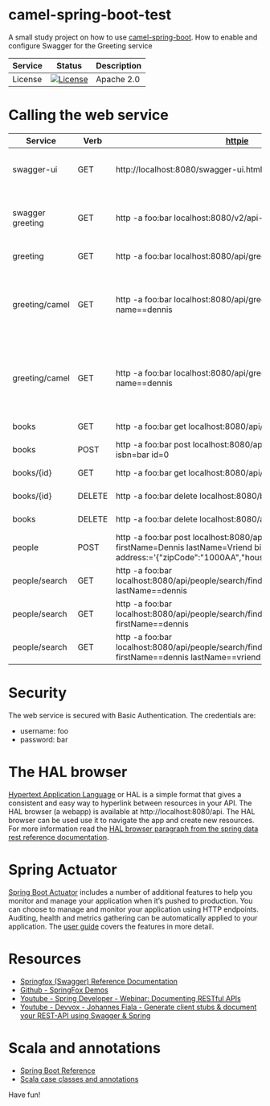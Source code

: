# camel-spring-boot-test
A small study project on how to use [camel-spring-boot](http://camel.apache.org/spring-boot.html). How to enable and 
configure Swagger for the Greeting service

Service | Status | Description
------- | ------ | -----------
License | [![License](http://img.shields.io/:license-Apache%202-red.svg)](http://www.apache.org/licenses/LICENSE-2.0.txt) | Apache 2.0

# Calling the web service
Service | Verb | [httpie](https://github.com/jkbrzt/httpie) | Description
--------|------|--------|-------------
swagger-ui | GET | http://localhost:8080/swagger-ui.html | Swagger UI: Credentials for the UI are: foo:bar 
swagger greeting | GET | http -a foo:bar localhost:8080/v2/api-docs/?group=greetings | get swagger doc for the greeting service
greeting | GET | http -a foo:bar localhost:8080/api/greeting name==dennis | Returns a greeting
greeting/camel | GET | http -a foo:bar localhost:8080/api/greeting/camel/direct name==dennis | Uses a camel route to transform the body, returns the transformed body.
greeting/camel | GET | http -a foo:bar localhost:8080/api/greeting/camel/activemq name==dennis | Uses a camel route to transform the body, returns the transformed body.
books    | GET  | http -a foo:bar get localhost:8080/api/books | Get a list of books
books    | POST | http -a foo:bar post localhost:8080/api/books reader=foo isbn=bar id=0 | Create a book
books/{id} | GET | http -a foo:bar get localhost:8080/api/books/1 | Get a book by id
books/{id}| DELETE | http -a foo:bar delete localhost:8080/books/1 | Delete a book by id
books | DELETE | http -a foo:bar delete localhost:8080/api/books | Delete all books
people | POST |  http -a foo:bar post localhost:8080/api/people firstName=Dennis lastName=Vriend birthDate=1974-11-01 address:='{"zipCode":"1000AA","houseNumber":"33"}' | Create a person
people/search | GET | http -a foo:bar localhost:8080/api/people/search/findByLastNameIgnoreCase lastName==dennis | search for people 
people/search | GET | http -a foo:bar localhost:8080/api/people/search/findByFirstNameIgnoreCase firstName==dennis | search for people
people/search | GET | http -a foo:bar localhost:8080/api/people/search/findByFirstNameOrLastName firstName==dennis lastName==vriend | search for people

# Security
The web service is secured with Basic Authentication. The credentials are:

- username: foo
- password: bar

# The HAL browser
[Hypertext Application Language](http://stateless.co/hal_specification.html) or HAL is a simple format that gives a 
consistent and easy way to hyperlink between resources in your API. The HAL browser (a webapp) is available at http://localhost:8080/api.
The HAL browser can be used use it to navigate the app and create new resources. For more information read the [HAL browser paragraph
from the spring data rest reference documentation](http://docs.spring.io/spring-data/rest/docs/2.4.2.RELEASE/reference/html/#_the_hal_browser).

# Spring Actuator
[Spring Boot Actuator](https://github.com/spring-projects/spring-boot/tree/master/spring-boot-actuator) includes a number of additional 
features to help you monitor and manage your application when it’s pushed to production. You can choose to manage and monitor your 
application using HTTP endpoints. Auditing, health and metrics gathering can be automatically applied to your application. 
The [user guide](http://docs.spring.io/spring-boot/docs/current/reference/htmlsingle/#production-ready) covers the features in more detail.

# Resources
- [Springfox (Swagger) Reference Documentation](http://springfox.github.io/springfox/docs/snapshot/#introduction)
- [Github - SpringFox Demos](https://github.com/springfox/springfox-demos/blob/master/spring-java-swagger/src/main/java/springfoxdemo/java/swagger/SpringConfig.java)
- [Youtube - Spring Developer - Webinar: Documenting RESTful APIs](https://www.youtube.com/watch?v=knH5ihPNiUs)
- [Youtube - Devvox - Johannes Fiala - Generate client stubs & document your REST-API using Swagger & Spring](https://www.youtube.com/watch?v=43GhBbP--oI)

# Scala and annotations
- [Spring Boot Reference](http://docs.spring.io/spring-boot/docs/current/reference/htmlsingle/#boot-features-integration)
- [Scala case classes and annotations](http://www.piotrbuda.me/2012/10/scala-case-classes-and-annotations-part-1.html)

Have fun!